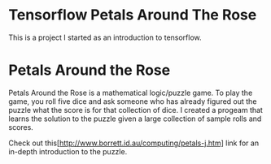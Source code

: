 # Tensorflow Petals Around The Rose
This is a project I started as an introduction to tensorflow.

# Petals Around the Rose
Petals Around the Rose is a mathematical logic/puzzle game. To play the game, you roll five dice and ask someone who has already figured out the puzzle what the score is for that collection of dice. I created a progeam that learns the solution to the puzzle given a large collection of sample rolls and scores.

Check out this[http://www.borrett.id.au/computing/petals-j.htm] link for an in-depth introduction to the puzzle.

